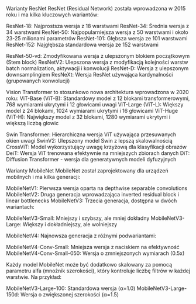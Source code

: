 Warianty ResNet
ResNet (Residual Network) została wprowadzona w 2015 roku i ma kilka kluczowych wariantów:

ResNet-18: Najprostsza wersja z 18 warstwami
ResNet-34: Średnia wersja z 34 warstwami
ResNet-50: Najpopularniejsza wersja z 50 warstwami i około 23-25 milionami parametrów
ResNet-101: Głębsza wersja ze 101 warstwami
ResNet-152: Najgłębsza standardowa wersja ze 152 warstwami

ResNet-50-vd: Zmodyfikowana wersja z ulepszonym blokiem początkowym (Stem block)
ResNetV2: Ulepszona wersja z modyfikacją kolejności warstw batch normalization, aktywacji i konwolucji
ResNet-D: Wersja z ulepszonym downsamplingiem
ResNeXt: Wersja ResNet używająca kardynalności (grupowanych konwolucji)

Vision Transformer to stosunkowo nowa architektura wprowadzona w 2020 roku:
ViT-Base (ViT-B): Standardowy model z 12 blokami transformerowymi, 768 wymiarami ukrytymi i 12 głowicami uwagi
ViT-Large (ViT-L): Większy model z 24 blokami, 1024 wymiarami ukrytymi i 16 głowicami
ViT-Huge (ViT-H): Największy model z 32 blokami, 1280 wymiarami ukrytymi i większą liczbą głowic

Swin Transformer: Hierarchiczna wersja ViT używająca przesuwanych okien uwagi
SwinV2: Ulepszony model Swin z lepszą skalowalnością
CrossViT: Model wykorzystujący uwagę krzyżową dla klasyfikacji obrazów
DeiT: Wersja ViT trenowana efektywnie na mniejszych zbiorach danych
DiT: Diffusion Transformer - wersja dla generatywnych modeli dyfuzyjnych

Warianty MobileNet
MobileNet został zaprojektowany dla urządzeń mobilnych i ma kilka generacji:

MobileNetV1: Pierwsza wersja oparta na depthwise separable convolutions
MobileNetV2: Druga generacja wprowadzająca inverted residual block i linear bottlenecks
MobileNetV3: Trzecia generacja, dostępna w dwóch wariantach:

MobileNetV3-Small: Mniejszy i szybszy, ale mniej dokładny
MobileNetV3-Large: Większy i dokładniejszy, ale wolniejszy

MobileNetV4: Najnowsza generacja z różnymi podwariantami:

MobileNetV4-Conv-Small: Mniejsza wersja z naciskiem na efektywność
MobileNetV4-Conv-Small-050: Wersja o zmniejszonych wymiarach (0.5x)

Każdy model MobileNet może być dodatkowo skalowany za pomocą parametru alfa (mnożnik szerokości), który kontroluje liczbę filtrów w każdej warstwie. Na przykład:

MobileNetV3-Large-100: Standardowa wersja (α=1.0)
MobileNetV3-Large-150d: Wersja o zwiększonej szerokości (α=1.5)
